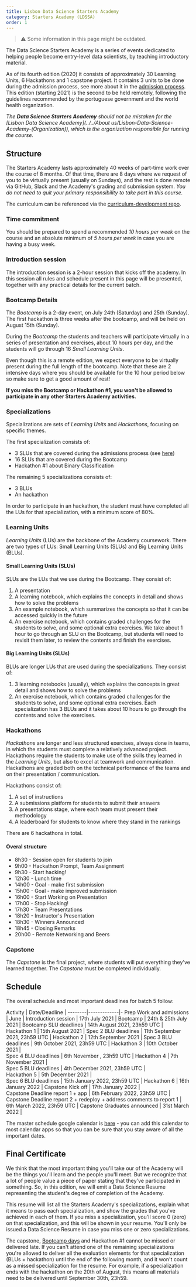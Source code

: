 ```yaml
---
title: Lisbon Data Science Starters Academy
category: Starters Academy (LDSSA)
order: 1
---
```

> ⚠️ Some information in this page might be outdated.

The Data Science Starters Academy is a series of events dedicated to helping people become entry-level data scientists, by teaching introductory material. 

As of its fourth edition (2020) it consists of approximately 30 Learning Units, 6 Hackathons and 1 capstone project. It contains 3 units to be done during the admission process, see more about it in the [admission process](../../Applicants/Application-process). This edition (starting 2021) is the second to be held remotely, following the guidelines recommended by the portuguese government and the world health organization.

_The **Data Science Starters Academy** should not be mistaken for the [Lisbon Data Science Academy](../../About us/Lisbon-Data-Science-Academy-(Organization)), which is the organization responsible for running the course._


## Structure 
The Starters Academy lasts approximately 40 weeks of part-time work over the course of 8 months. Of that time, there are 8 days where we request of you to be virtually present (usually on Sundays), and the rest is done remote via GitHub, Slack and the Academy's grading and submission system. *You do not need to quit your primary responsibility to take part in this course.*

The curriculum can be referenced via the [curriculum-development repo](https://github.com/LDSSA/curriculum-development).

### Time commitment
You should be prepared to spend a recommended *10 hours per week* on the course and an absolute minimum of *5 hours per week* in case you are having a busy week.


### Introduction session

The introduction session is a 2-hour session that kicks off the academy. In this session all rules and schedule 
present in this page will be presented, together with any practical details for the current batch.


### Bootcamp Details

The _Bootcamp_ is a 2-day event, on July 24th (Saturday) and 25th (Sunday). The first hackathon is three weeks after the bootcamp, and will be held on August 15th (Sunday).

During the _Bootcamp_ the students and teachers will participate virtually in a series of presentation and exercises, about 10 hours per day, and the students will go through 16 _Small Learning Units_. 

Even though this is a remote edition, we expect everyone to be virtually present during the full length of the bootcamp. Note that these are 2 intensive days where you should be available for the 10 hour period below so make sure to get a good amount of rest!

**If you miss the Bootcamp or Hackathon #1, you won't be allowed to participate in any other Starters Academy activities.**


### Specializations 
Specializations are sets of _Learning Units_ and _Hackathons_, focusing on specific themes.

The first specialization consists of:
- 3 SLUs that are covered during the admissions process (see [here](../../Applicants/Application-process#admission-tests))
- 16 SLUs that are covered during the Bootcamp
- Hackathon #1 about Binary Classification

The remaining 5 specializations consists of:
- 3 BLUs
- An hackathon

In order to participate in an hackathon, the student must have completed all the LUs for that specialization, with a minimum score of 80%.


### Learning Units 
_Learning Units_ (LUs) are the backbone of the Academy coursework.
There are two types of LUs: Small Learning Units (SLUs) and Big Learning Units (BLUs).

#### Small Learning Units (SLUs)
SLUs are the LUs that we use during the Bootcamp. They consist of:
1. A presentation
1. A learning notebook, which explains the concepts in detail and shows how to solve the problems
1. An example notebook, which summarizes the concepts so that it can be accessed quickly in the future
1. An exercise notebook, which contains graded challenges for the students to solve, and some optional extra exercises.
We take about 1 hour to go through an SLU on the Bootcamp, but students will need to revisit them later, to review the contents and finish the exercises.

#### Big Learning Units (SLUs)
BLUs are longer LUs that are used during the specializations. They consist of:
1. 3 learning notebooks (usually), which explains the concepts in great detail and shows how to solve the problems
1. An exercise notebook, which contains graded challenges for the students to solve, and some optional extra exercises.
Each specialization has 3 BLUs and it takes about 10 hours to go through the contents and solve the exercises.


### Hackathons 

_Hackathons_ are longer and less structured exercises, always done in teams, in which the students must complete a relatively advanced project. Hackathons require the students to make use of the skills they learned in the _Learning Units_, but also to excel at teamwork and communication. Hackathons are graded both on the technical performance of the teams and on their presentation / communication. 

Hackathons consist of: 
1. A set of instructions 
1. A submissions platform for students to submit their answers 
1. A presentations stage, where each team must present their methodology 
1. A leaderboard for students to know where they stand in the rankings

There are 6 hackathons in total.


#### Overal structure
- 8h30 - Session open for students to join
- 9h00 - Hackathon Prompt, Team Assignment
- 9h30 - Start hacking!
- 12h30 - Lunch time
- 14h00 - Goal - make first submission
- 15h00 - Goal - make improved submission
- 16h00 - Start Working on Presentation
- 17h00 - Stop Hacking!
- 17h30 - Team Presentations
- 18h20 - Instructor's Presentation
- 18h30 - Winners Announced
- 18h45 - Closing Remarks
- 20h00 - Remote Networking and Beers



### Capstone
The _Capstone_ is the final project, where students will put everything they've learned together. The _Capstone_ must be completed individually.


## Schedule

The overal schedule and most important deadlines for batch 5 follow:

Activity |  Date/Deadline | 
--------|-------------|-
Prep Work and admissions  |  June | 
Introduction session  |  17th July 2021 | 
Bootcamp   |  24th & 25th July 2021 | 
Bootcamp SLU deadlines  | 14th August 2021,  23h59 UTC  |
Hackathon 1   |  15th August 2021  | 
Spec 2 BLU deadlines  | 11th September 2021,  23h59 UTC  | 
Hackathon 2  | 12th September 2021  | 
Spec 3 BLU deadlines  | 9th October 2021,  23h59 UTC  | 
Hackathon 3  |  10th October 2021 |  
Spec 4  BLU deadlines  | 6th November ,  23h59 UTC  | 
Hackathon 4  | 7th November 2021  |  
Spec 5 BLU deadlines  | 4th December 2021,  23h59 UTC  |  
Hackathon 5  |   5th December 2021 |  
Spec 6 BLU deadlines  | 15th January 2022, 23h59 UTC  | 
Hackathon 6  |  16th January 2022 | 
Capstone Kick off  |  17th January 2022 |  
Capstone Deadline report 1 + app  |  6th February 2022, 23h59 UTC  |
Capstone Deadline report 2 + redeploy + address comments to report 1 |  6th March 2022, 23h59 UTC  |
Capstone Graduates announced  |  31st March 2022  |

The master schedule google calendar is [here](https://calendar.google.com/calendar/b/1?cid=bGlzYm9uZGF0YXNjaWVuY2Uub3JnX3RoNmZwbWltdnF2c28xMnQ3MGNkMWdrdnE4QGdyb3VwLmNhbGVuZGFyLmdvb2dsZS5jb20) - you can add this calendar to most calendar apps so that you can be sure that you stay aware of all the important dates. 


## Final Certificate

We think that the most important thing you'll take our of the Academy will be the things you'll learn and the people you'll meet. But we recognize that a lot of people value a piece of paper stating that they've participated in something. So, in this edition, we will emit a Data Science Resume representing the student's degree of completion of the Academy.

This resume will list all the Starters Academy's specializations, explain what it means to pass each specialization, and show the grades that you've achieved in each of them. If you miss a specialization, you'll score 0 (zero) on that specialization, and this will be shown in your resume. You'll only be issued a Data Science Resume in case you miss one or zero specializations. 

The capstone, [Bootcamp days](../../Starters-Academy-(LDSSA)/Starters-Academy-(Course)#bootcamp-days) and Hackathon #1 cannot be missed or delivered late. If you can't attend one of the remaining specializations you're allowed to deliver all the evaluation elements for that specialization (BLUs + hackathon) until the end of the following month, and it won't count as a missed specialization for the resume. For example, if a specialization ends with the hackathon on the 20th of August, this means all materials need to be delivered until September 30th, 23h59.
